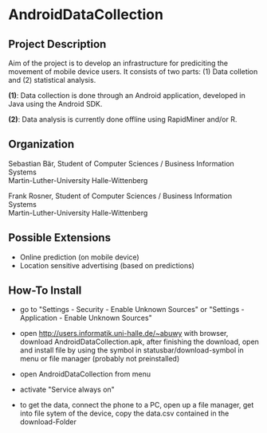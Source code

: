 AndroidDataCollection
=====================

Project Description
-------------------

Aim of the project is to develop an infrastructure for prediciting the movement of mobile device users. It consists of two parts: (1) Data colletion and (2) statistical analysis.

**(1)**: Data collection is done through an Android application, developed in Java using the Android SDK.

**(2)**: Data analysis is currently done offline using RapidMiner and/or R.

Organization
------------

Sebastian Bär, Student of Computer Sciences / Business Information Systems  
Martin-Luther-University Halle-Wittenberg

Frank Rosner, Student of Computer Sciences / Business Information Systems  
Martin-Luther-University Halle-Wittenberg

Possible Extensions
-------------------

- Online prediction (on mobile device)
- Location sensitive advertising (based on predictions)

How-To Install
--------------

- go to "Settings - Security - Enable Unknown Sources" or "Settings - Application - Enable Unknown Sources"
- open http://users.informatik.uni-halle.de/~abuwy with browser, download AndroidDataCollection.apk, after finishing the download, open and install file by using the symbol in statusbar/download-symbol in menu or file manager (probably not preinstalled)
- open AndroidDataCollection from menu
- activate "Service always on"

- to get the data, connect the phone to a PC, open up a file manager, get into file sytem of the device, copy the data.csv contained in the download-Folder
